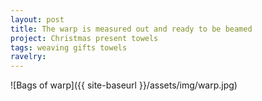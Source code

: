 ```yaml
---
layout: post
title: The warp is measured out and ready to be beamed
project: Christmas present towels
tags: weaving gifts towels
ravelry:
---
```

![Bags of warp]({{ site-baseurl }}/assets/img/warp.jpg)